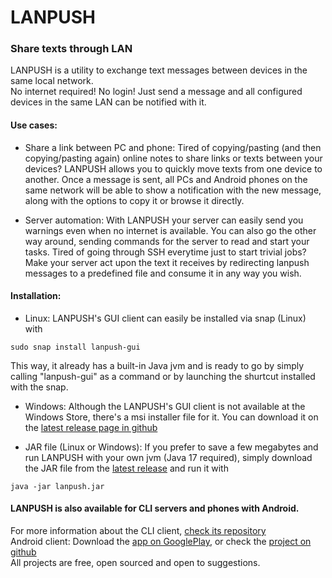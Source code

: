 # LANPUSH
### Share texts through LAN


LANPUSH is a utility to exchange text messages between devices in the same local network.<br>
No internet required! No login! Just send a message and all configured devices in the same LAN can be notified with it.

#### Use cases:
- Share a link between PC and phone:
Tired of copying/pasting (and then copying/pasting again) online notes to share links or texts between your devices?
LANPUSH allows you to quickly move texts from one device to another.
Once a message is sent, all PCs and Android phones on the same network will be able to show a notification with the new message, along with the options to copy it or browse it directly.

- Server automation:
With LANPUSH your server can easily send you warnings even when no internet is available.
You can also go the other way around, sending commands for the server to read and start your tasks.
Tired of going through SSH everytime just to start trivial jobs? Make your server act upon the text it receives by redirecting lanpush messages to a predefined file and consume it in any way you wish.

#### Installation:
- Linux:
LANPUSH's GUI client can easily be installed via snap (Linux) with
```
sudo snap install lanpush-gui
```
This way, it already has a built-in Java jvm and is ready to go by simply calling "lanpush-gui" as a command or by launching the shurtcut installed with the snap.

- Windows:
Although the LANPUSH's GUI client is not available at the Windows Store, there's a msi installer file for it. You can download it on the [latest release page in github](https://github.com/leandrocm86/lanpush/releases/latest)

- JAR file (Linux or Windows):
If you prefer to save a few megabytes and run LANPUSH with your own jvm (Java 17 required), simply download the JAR file from the [latest release](https://github.com/leandrocm86/lanpush/releases/latest) and run it with
```
java -jar lanpush.jar
```

#### LANPUSH is also available for CLI servers and phones with Android.
For more information about the CLI client, [check its repository](https://github.com/leandrocm86/lanpush-cli/)<br>
Android client: Download  the [app on GooglePlay](https://play.google.com/store/apps/details?id=lcm.lanpush), or check the [project on github](https://github.com/leandrocm86/lanpush-android)<br>
All projects are free, open sourced and open to suggestions.

